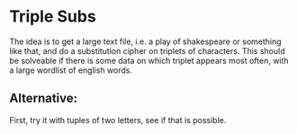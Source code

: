 # Triple Subs
The idea is to get a large text file, i.e. a play of shakespeare or something like that, and do a substitution cipher on triplets of characters. 
This should be solveable if there is some data on which triplet appears most often, with a large wordlist of english words.

## Alternative:
First, try it with tuples of two letters, see if that is possible.
